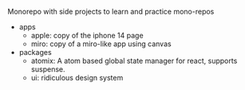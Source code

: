 Monorepo with side projects to learn and practice mono-repos

- apps
  - apple: copy of the iphone 14 page
  - miro: copy of a miro-like app using canvas
- packages
  - atomix: A atom based global state manager for react, supports suspense.
  - ui: ridiculous design system
